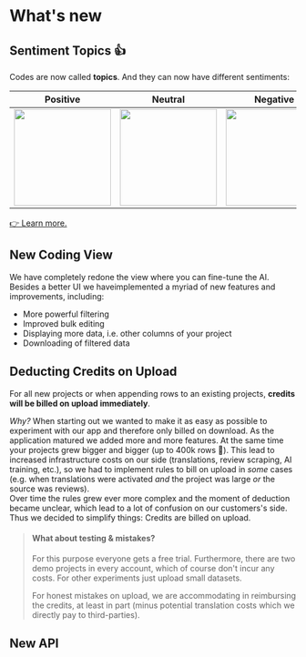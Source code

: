 # What's new

## Sentiment Topics 👍

Codes are now called **topics**. And they can now have different sentiments:

| Positive | Neutral  | Negative  |
|---|---|---|
| <img src="https://raw.github.com/caplena/knowledge-base/master/docs/images/topic_positive.png" style="width:170px;"/> | <img src="https://raw.github.com/caplena/knowledge-base/master/docs/images/topic_neutral.png" style="width:170px;"/> |  <img src="https://raw.github.com/caplena/knowledge-base/master/docs/images/topic_negative.png" style="width:170px;"/> |

[👉 Learn more.
](docs/02-01-Topics.md)

## New Coding View

We have completely redone the view where you can fine-tune the AI. Besides a better UI we haveimplemented a myriad of new features and improvements, including:
* More powerful filtering
* Improved bulk editing
* Displaying more data, i.e. other columns of your project
* Downloading of filtered data

## Deducting Credits on Upload

For all new projects or when appending rows to an existing projects, **credits will be billed on upload immediately**.

*Why?* When starting out we wanted to make it as easy as possible to experiment with our app and therefore only billed on download. As the application matured we added more and more features. At the same time your projects grew bigger and bigger (up to 400k rows 🐳). This lead to increased infrastructure costs on our side (translations, review scraping, AI training, etc.), so we had to implement rules to bill on upload in *some* cases (e.g. when translations were activated *and* the project was large *or* the source was reviews).<br>
Over time the rules grew ever more complex and the moment of deduction became unclear, which lead to a lot of confusion on our customers's side. Thus we decided to simplify things: Credits are billed on upload.

<!-- theme: info -->

> #### What about testing & mistakes?
> For this purpose everyone gets a free trial. Furthermore, there are two demo projects in every account, which of course don't incur any costs. For other experiments just upload small datasets.
>
> For honest mistakes on upload, we are accommodating in reimbursing the credits, at least in part (minus potential translation costs which we directly pay to third-parties).

## New API

